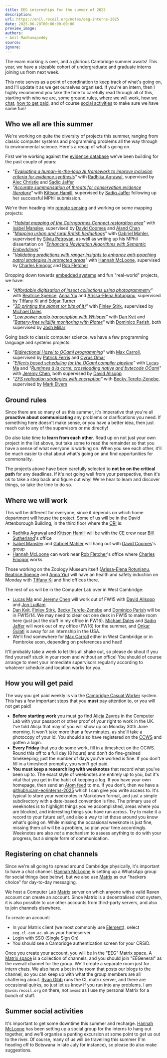 ```yaml
---
title: EEG internships for the summer of 2025
description:
url: https://anil.recoil.org/notes/eeg-interns-2025
date: 2025-06-28T00:00:00-00:00
preview_image:
authors:
- Anil Madhavapeddy
source:
ignore:
---
```


<p>The exam marking is over, and a glorious Cambridge summer awaits! This year, we
have a sizeable cohort of undergraduate and graduate interns joining us from
next week.</p>
<p>This note serves as a point of coordination to keep track of what's
going on, and I'll update it as we get ourselves organised.
If you're an intern, then I highly recommend you take the time to carefully
read through all of this, starting with <a href="https://anil.recoil.org/news.xml#who-we-all-are-this-summer">who we are</a>,
some <a href="https://anil.recoil.org/news.xml#ground-rules">ground rules</a>, <a href="https://anil.recoil.org/news.xml#where-we-will-work">where we will work</a>,
<a href="https://anil.recoil.org/news.xml#registering-on-chat-channels">how we chat</a>, <a href="https://anil.recoil.org/news.xml#how-you-will-get-paid">how to get paid</a>, and of course <a href="https://anil.recoil.org/news.xml#summer-social-activities">social activities</a> to make sure we have some fun!</p>
<h2><a href="https://anil.recoil.org/news.xml#who-we-all-are-this-summer" class="anchor" aria-hidden="true"></a>Who we all are this summer</h2>
<p>We're working on quite the diversity of projects this summer, ranging from classic
computer systems and programming problems all the way through to environmental
science. Here's a recap of what's going on.</p>
<p>First we're working against the <a href="https://anil.recoil.org/projects/ce">evidence database</a> we've been building for the past couple of years:</p>
<ul>
<li><em>"<a href="https://anil.recoil.org/ideas/ai-assisted-inclusion-criteria">Evaluating a human-in-the-loop AI framework to improve inclusion criteria for evidence synthesis</a>"</em> with <a href="mailto:ra684@cam.ac.uk" class="contact">Radhika Agrawal</a>, supervised by <a href="https://profiles.imperial.ac.uk/a.christie" class="contact">Alec Christie</a> and <a href="https://toao.com" class="contact">Sadiq Jaffer</a></li>
<li><em>"<a href="https://anil.recoil.org/ideas/accurate-summarisation-for-ce">Accurate summarisation of threats for conservation evidence literature</a>"</em> with <a href="mailto:kh807@cam.ac.uk" class="contact">Kittson Hamill</a>, supervised by <a href="https://toao.com" class="contact">Sadiq Jaffer</a> following up her successful MPhil submission.</li>
</ul>
<p>We're then heading into <a href="https://anil.recoil.org/projects/rsn">remote sensing</a> and working on some mapping projects:</p>
<ul>
<li><em>"<a href="https://anil.recoil.org/ideas/cairngorms-connect-habitats">Habitat mapping of the Cairngormes Connect restoration area</a>"</em> with <a href="https://github.com/Isabel-Mansley" class="contact">Isabel Mansley</a>, supervised by <a href="https://coomeslab.org" class="contact">David Coomes</a> and <a href="https://eo.conservation.cam.ac.uk/people/aland-chan/" class="contact">Aland Chan</a></li>
<li><em>"<a href="https://anil.recoil.org/ideas/hedgehog-mapping">Mapping urban and rural British hedgehogs</a>"</em> with <a href="https://www.theboatrace.org/athletes/gabriel-mahler" class="contact">Gabriel Mahler</a>, supervised by <a href="https://www.cambridgeconservation.org/about/people/dr-silviu-o-petrovan/" class="contact">Silviu Petrovan</a>, as well as writing up his MPhil dissertation on <em>"<a href="https://anil.recoil.org/ideas/walkability-for-osm">Enhancing Navigation Algorithms with Semantic Embeddings</a>"</em></li>
<li><em>"<a href="https://anil.recoil.org/ideas/validating-anti-poaching-predictions">Validating predictions with ranger insights to enhance anti-poaching patrol strategies in protected areas</a>"</em> with <a href="mailto:hm708@cam.ac.uk" class="contact">Hannah McLoone</a>, supervised by <a href="https://charlesemogor.com" class="contact">Charles Emogor</a> and <a href="https://www.zoo.cam.ac.uk/directory/professor-rob-fletcher" class="contact">Rob Fletcher</a></li>
</ul>
<p>Dropping down towards <a href="https://anil.recoil.org/projects/osmose">embedded systems</a> and fun "real-world" projects, we have:</p>
<ul>
<li><em>"<a href="https://anil.recoil.org/ideas/digitisation-of-insects">Affordable digitisation of insect collections using photogrammetry</a>"</em> with <a href="mailto:bsys2@cam.ac.uk" class="contact">Beatrice Spence</a>, <a href="mailto:ntay2@cam.ac.uk" class="contact">Anna Yiu</a> and <a href="mailto:aer82@cam.ac.uk" class="contact">Arissa-Elena Rotunjanu</a>, supervised by <a href="https://www.cambridgephilosophicalsociety.org/funding/henslow-fellows/dr-tiffany-ki" class="contact">Tiffany Ki</a> and <a href="https://www.zoo.cam.ac.uk/directory/dr-edgar-turner" class="contact">Edgar Turner</a></li>
<li><em>"<a href="https://anil.recoil.org/ideas/3d-print-world">3D printing the planet (or bits of it)</a>"</em> with <a href="mailto:fs618@cam.ac.uk" class="contact">Finley Stirk</a>, supervised by <a href="https://mynameismwd.org" class="contact">Michael Dales</a></li>
<li><em>"<a href="https://anil.recoil.org/ideas/embedded-whisper">Low power audio transcription with Whisper</a>"</em> with <a href="mailto:dk729@cam.ac.uk" class="contact">Dan Kvit</a> and <em>"<a href="https://anil.recoil.org/ideas/battery-free-riotee">Battery-free wildlife monitoring with Riotee</a>"</em> with <a href="mailto:dp717@cam.ac.uk" class="contact">Dominico Parish</a>, both supervised by <a href="https://profiles.imperial.ac.uk/joshua.millar22" class="contact">Josh Millar</a></li>
</ul>
<p>Going back to classic computer science, we have a few programming language and systems projects:</p>
<ul>
<li><em>"<a href="https://anil.recoil.org/ideas/hazel-to-ocaml-to-hazel">Bidirectional Hazel to OCaml programming</a>"</em> with <a href="mailto:mc2372@cam.ac.uk" class="contact">Max Carroll</a>, supervised by <a href="https://patrick.sirref.org" class="contact">Patrick Ferris</a> and <a href="https://web.eecs.umich.edu/~comar/" class="contact">Cyrus Omar</a></li>
<li><em>"<a href="https://anil.recoil.org/ideas/effects-scheduling-ocaml-compiler">Effects based scheduling for the OCaml compiler pipeline</a>"</em> with <a href="mailto:khm39@cam.ac.uk" class="contact">Lucas Ma</a> and <em>"<a href="https://anil.recoil.org/ideas/ocaml-bytecode-native-ffi">Runtimes à la carte: crossloading native and bytecode OCaml</a>"</em> with <a href="mailto:jc2483@cam.ac.uk" class="contact">Jeremy Chen</a>, both supervised by <a href="https://github.com/dra27" class="contact">David Allsopp</a></li>
<li><em>"<a href="https://anil.recoil.org/ideas/zfs-filesystem-perf">ZFS replication strategies with encryption</a>"</em> with <a href="mailto:btt31@cam.ac.uk" class="contact">Becky Terefe-Zenebe</a>, supervised by <a href="https://tarides.com/blog/author/mark-elvers/" class="contact">Mark Elvers</a></li>
</ul>
<h2><a href="https://anil.recoil.org/news.xml#ground-rules" class="anchor" aria-hidden="true"></a>Ground rules</h2>
<p>Since there are so many of us this summer, it's imperative that you're all
<strong>proactive about communicating</strong> any problems or clarifications you need. If something
here doesn't make sense, or you have a better idea, then just reach out to any
of the supervisors or me directly!</p>
<p>Do also take time to <strong>learn from each other</strong>. Read up on not just your own project in the
list above, but take some to read the remainder so that you have a sense of what everyone
is working on. When you see each other, it'll be much easier to chat about what's going
on and find opportunities for commonality.</p>
<p>The projects above have been carefully selected to <strong>not be on the critical path</strong> for any
deadlines. If it's not going well from your perspective, then it's ok to take a step back
and figure out why! We're hear to learn and discover things, so take the time to do so.</p>
<h2><a href="https://anil.recoil.org/news.xml#where-we-will-work" class="anchor" aria-hidden="true"></a>Where we will work</h2>
<p>This will be different for everyone, since it depends on which home department will house the project.
Some of us will be in the David Attenborough Building, in the third floor where the <a href="https://www.conservation.cam.ac.uk">CRI</a> is:</p>
<ul>
<li><a href="mailto:ra684@cam.ac.uk" class="contact">Radhika Agrawal</a> and <a href="mailto:kh807@cam.ac.uk" class="contact">Kittson Hamill</a> will be with the <a href="https://anil.recoil.org/projects/ce">CE</a> crew near <a href="https://www.zoo.cam.ac.uk/directory/bill-sutherland" class="contact">Bill Sutherland</a>'s office</li>
<li><a href="https://github.com/Isabel-Mansley" class="contact">Isabel Mansley</a> and <a href="https://www.theboatrace.org/athletes/gabriel-mahler" class="contact">Gabriel Mahler</a> will hang out with <a href="https://coomeslab.org" class="contact">David Coomes</a>'s group</li>
<li><a href="mailto:hm708@cam.ac.uk" class="contact">Hannah McLoone</a> can work near <a href="https://www.zoo.cam.ac.uk/directory/professor-rob-fletcher" class="contact">Rob Fletcher</a>'s office where <a href="https://charlesemogor.com" class="contact">Charles Emogor</a> works</li>
</ul>
<p>Those working on the Zoology Museum itself (<a href="mailto:aer82@cam.ac.uk" class="contact">Arissa-Elena Rotunjanu</a>, <a href="mailto:bsys2@cam.ac.uk" class="contact">Beatrice Spence</a> and <a href="mailto:ntay2@cam.ac.uk" class="contact">Anna Yiu</a>) will have an health and safety induction on Monday with <a href="https://www.cambridgephilosophicalsociety.org/funding/henslow-fellows/dr-tiffany-ki" class="contact">Tiffany Ki</a> and find offices there.</p>
<p>The rest of us will be in the Computer Lab over in West Cambridge:</p>
<ul>
<li><a href="mailto:khm39@cam.ac.uk" class="contact">Lucas Ma</a> and <a href="mailto:jc2483@cam.ac.uk" class="contact">Jeremy Chen</a> will work out of FW15 with <a href="https://github.com/dra27" class="contact">David Allsopp</a> and <a href="https://github.com/jonludlam" class="contact">Jon Ludlam</a></li>
<li><a href="mailto:dk729@cam.ac.uk" class="contact">Dan Kvit</a>, <a href="mailto:fs618@cam.ac.uk" class="contact">Finley Stirk</a>, <a href="mailto:btt31@cam.ac.uk" class="contact">Becky Terefe-Zenebe</a> and <a href="mailto:dp717@cam.ac.uk" class="contact">Dominico Parish</a> will be in FW15/14.  We may need to clear out one desk in FW15 to make room here (just put the stuff in my office in FW16). <a href="https://mynameismwd.org" class="contact">Michael Dales</a> and <a href="https://toao.com" class="contact">Sadiq Jaffer</a> will work out of my office (FW16) for the summer, and <a href="https://www.cst.cam.ac.uk/people/og309" class="contact">Onkar Gulati</a> is away for an internship in the USA.</li>
<li>We'll find somewhere for <a href="mailto:mc2372@cam.ac.uk" class="contact">Max Carroll</a> either in West Cambridge or in Pembroke soon, depending on preferences and heat!</li>
</ul>
<p>It'll probably take a week to let this all shake out, so please do shout if you find yourself stuck in your room and without an office! You should of course arrange to meet your immediate supervisors regularly according to whatever schedule and location works for you.</p>
<h2><a href="https://anil.recoil.org/news.xml#how-you-will-get-paid" class="anchor" aria-hidden="true"></a>How you will get paid</h2>
<p>The way you get paid weekly is via the <a href="https://www.hrsystems.admin.cam.ac.uk/systems/systems-overview/ccws">Cambridge Casual Worker</a> system. This has a few important steps that you <strong>must</strong> pay attention to, or you will not get paid!</p>
<ul>
<li><strong>Before starting work</strong> you must go find <a href="https://www.cst.cam.ac.uk/people/ac733">Alicja Zavros</a> in the Computer Lab with your passport or other proof of your right to work in the UK.  I've told Alicja that may of you will show up on Monday 30th June morning. It won't take more than a few minutes, as she'll take a photocopy of your id. You should also have registered on the <a href="https://www.hrsystems.admin.cam.ac.uk/systems/systems-overview/ccws">CCWS</a> and gotten a login.</li>
<li><strong>Every Friday</strong> that you do some work, fill in a timesheet on the CCWS. Round this off to a full day (8 hours) and don't do fine-grained timekeeping; just the number of days you've worked is fine. If you don't fill in a timesheet promptly, you won't get paid.</li>
<li><strong>You must keep a research log with weeknotes</strong> that record what you've been up to. The exact style of weeknotes are entirely up to you, but it's vital that you get in the habit of keeping a log. If you have your own homepage, then send an <a href="https://en.wikipedia.org/wiki/Atom_(web_standard)">Atom feed</a> to me. If you don't, then we have a <a href="https://github.com/ucam-eo/interns-2025">github/ucam-eo/interns-2025</a> which I can give you write access to.  It's typical to store your weeknotes in Markdown format, and just a simple subdirectory with a date-based convention is fine. The primary use of weeknotes is to highlight things you've accomplished, areas where you are blocked, and interesting things you have run across. Try to make it a record to your future self, and also a way to let those around you know what's going on. While missing the occasional weeknote is just fine, missing them all will be a problem, so plan your time accordingly.  Weeknotes are also <em>not</em> a mechanism to assess anything to do with your progress, but a simple form of communication.</li>
</ul>
<h2><a href="https://anil.recoil.org/news.xml#registering-on-chat-channels" class="anchor" aria-hidden="true"></a>Registering on chat channels</h2>
<p>Since we're all going to spread around Cambridge physically, it's important to have a chat channel. <a href="mailto:hm708@cam.ac.uk" class="contact">Hannah McLoone</a> is setting up a WhatsApp group for social things (see below), but we also use <a href="https://matrix.org">Matrix</a> as our "hackers choice" for day-to-day messaging.</p>
<p>We host a Computer Lab <a href="https://matrix.org">Matrix</a> server on which anyone with a valid Raven account can create an account. Since Matrix is a decentralised chat system, it is also possible to use other accounts from third-party servers, and also to join channels elsewhere.</p>
<p>To create an account:</p>
<ul>
<li>In your Matrix client (we most commonly use <a href="https://element.io">Element</a>), select <code>eeg.cl.cam.ac.uk</code> as your homeserver.</li>
<li>Login with SSO (Single Sign On)</li>
<li>You should see a Cambridge authentication screen for your CRSID.</li>
</ul>
<p>Once you create your account, you will be in the "EEG" Matrix space.  A <a href="https://matrix.org/blog/2021/05/17/the-matrix-space-beta/">Matrix space</a> is a collection of channels, and you should join "EEGeneral" as the overall channel for the group. We'll create a separate room just for intern chats. We also have a bot in the room that posts our blogs to the channel, so you can keep up with what the group members are all chattering about. <a href="https://ryan.freumh.org" class="contact">Ryan Gibb</a> runs the CL matrix server, and there are occasional quirks, so just let us know if you run into any problems.  I am <code>@avsm:recoil.org</code> on there, not <code>avsm2</code> as I use my personal Matrix for a bunch of stuff.</p>
<h2><a href="https://anil.recoil.org/news.xml#summer-social-activities" class="anchor" aria-hidden="true"></a>Summer social activities</h2>
<p>It's important to get some downtime this summer and recharge. <a href="mailto:hm708@cam.ac.uk" class="contact">Hannah McLoone</a> has been setting up a social group for the interns to hang out together, and we'll organise a punting excursion at some point to get us out to the river.  Of course, many of us will be travelling this summer (I'm heading off to Botswana in late July for instance), so please do also make suggestions.</p>

